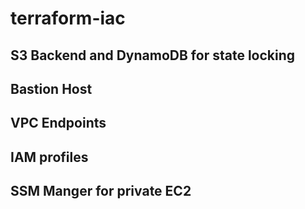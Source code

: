 # terraform-iac

## S3 Backend and DynamoDB for state locking

## Bastion Host

## VPC Endpoints

## IAM profiles

## SSM Manger for private EC2


